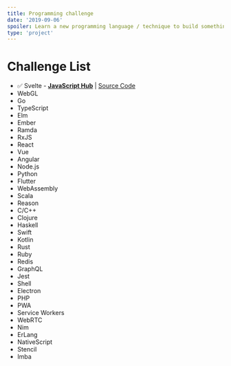 ```yaml
---
title: Programming challenge
date: '2019-09-06'
spoiler: Learn a new programming language / technique to build something real world.
type: 'project'
---
```


# Challenge List

+ ✅ Svelte - **[JavaScript Hub](https://javascript-hub.dezineleo.com)** | [Source Code](https://github.com/DezineLeo/javascript-hub)
+ WebGL
+ Go
+ TypeScript
+ Elm
+ Ember
+ Ramda
+ RxJS
+ React
+ Vue
+ Angular
+ Node.js
+ Python
+ Flutter
+ WebAssembly
+ Scala
+ Reason
+ C/C++
+ Clojure
+ Haskell
+ Swift
+ Kotlin
+ Rust
+ Ruby
+ Redis
+ GraphQL
+ Jest
+ Shell
+ Electron
+ PHP
+ PWA
+ Service Workers
+ WebRTC
+ Nim
+ ErLang
+ NativeScript
+ Stencil
+ Imba


